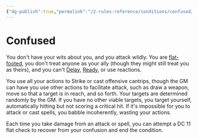 ```yaml
---
{"dg-publish":true,"permalink":"/2-rules-reference/conditions/confused/","noteIcon":""}
---
```


# Confused

You don't have your wits about you, and you attack wildly. You are [flat-footed](https://2e.aonprd.com/Conditions.aspx?ID=16), you don't treat anyone as your ally (though they might still treat you as theirs), and you can't [Delay](https://2e.aonprd.com/Actions.aspx?ID=77), [Ready](https://2e.aonprd.com/Actions.aspx?ID=82), or use reactions.  
  
You use all your actions to Strike or cast offensive cantrips, though the GM can have you use other actions to facilitate attack, such as draw a weapon, move so that a target is in reach, and so forth. Your targets are determined randomly by the GM. If you have no other viable targets, you target yourself, automatically hitting but not scoring a critical hit. If it's impossible for you to attack or cast spells, you babble incoherently, wasting your actions.  
  
Each time you take damage from an attack or spell, you can attempt a DC 11 flat check to recover from your confusion and end the condition.